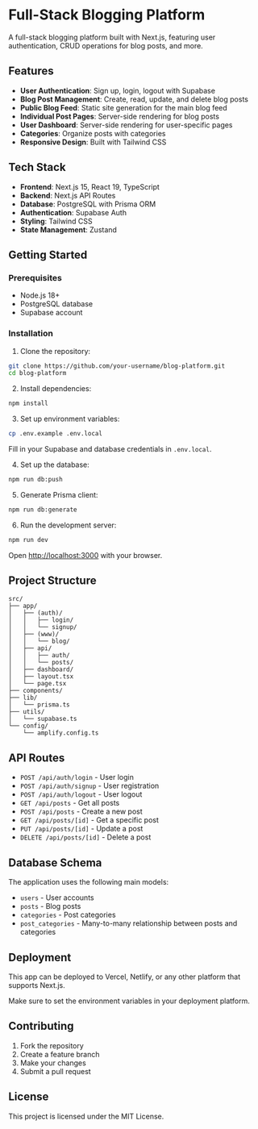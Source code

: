 # Full-Stack Blogging Platform

A full-stack blogging platform built with Next.js, featuring user authentication, CRUD operations for blog posts, and more.

## Features

- **User Authentication**: Sign up, login, logout with Supabase
- **Blog Post Management**: Create, read, update, and delete blog posts
- **Public Blog Feed**: Static site generation for the main blog feed
- **Individual Post Pages**: Server-side rendering for blog posts
- **User Dashboard**: Server-side rendering for user-specific pages
- **Categories**: Organize posts with categories
- **Responsive Design**: Built with Tailwind CSS

## Tech Stack

- **Frontend**: Next.js 15, React 19, TypeScript
- **Backend**: Next.js API Routes
- **Database**: PostgreSQL with Prisma ORM
- **Authentication**: Supabase Auth
- **Styling**: Tailwind CSS
- **State Management**: Zustand

## Getting Started

### Prerequisites

- Node.js 18+
- PostgreSQL database
- Supabase account

### Installation

1. Clone the repository:

```bash
git clone https://github.com/your-username/blog-platform.git
cd blog-platform
```

2. Install dependencies:

```bash
npm install
```

3. Set up environment variables:

```bash
cp .env.example .env.local
```

Fill in your Supabase and database credentials in `.env.local`.

4. Set up the database:

```bash
npm run db:push
```

5. Generate Prisma client:

```bash
npm run db:generate
```

6. Run the development server:

```bash
npm run dev
```

Open [http://localhost:3000](http://localhost:3000) with your browser.

## Project Structure

```
src/
├── app/
│   ├── (auth)/
│   │   ├── login/
│   │   └── signup/
│   ├── (www)/
│   │   └── blog/
│   ├── api/
│   │   ├── auth/
│   │   └── posts/
│   ├── dashboard/
│   ├── layout.tsx
│   └── page.tsx
├── components/
├── lib/
│   └── prisma.ts
├── utils/
│   └── supabase.ts
└── config/
    └── amplify.config.ts
```

## API Routes

- `POST /api/auth/login` - User login
- `POST /api/auth/signup` - User registration
- `POST /api/auth/logout` - User logout
- `GET /api/posts` - Get all posts
- `POST /api/posts` - Create a new post
- `GET /api/posts/[id]` - Get a specific post
- `PUT /api/posts/[id]` - Update a post
- `DELETE /api/posts/[id]` - Delete a post

## Database Schema

The application uses the following main models:

- `users` - User accounts
- `posts` - Blog posts
- `categories` - Post categories
- `post_categories` - Many-to-many relationship between posts and categories

## Deployment

This app can be deployed to Vercel, Netlify, or any other platform that supports Next.js.

Make sure to set the environment variables in your deployment platform.

## Contributing

1. Fork the repository
2. Create a feature branch
3. Make your changes
4. Submit a pull request

## License

This project is licensed under the MIT License.
